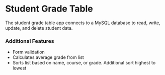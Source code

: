 # Student Grade Table
The student grade table app connects to a MySQL database to read, write, update, and delete student data. 

### Additional Features
- Form validation
- Calculates average grade from list
- Sorts list based on name, course, or grade. Additional sort highest to lowest

